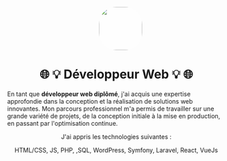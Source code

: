 <img style="background-color: rgba(255, 255, 255, 0.2); border-radius: 40%; margin-top: 30px; margin-left: 42%" src="https://goldfishweb.fr/assets/goldfishfish-BhyVp_N1.webp" width="100">

<h1 style="text-align: center">🌐 💡 Développeur Web 💡 🌐</h1> 

<p style="font-size: 14px">En tant que <strong>développeur web diplômé</strong>, j'ai acquis une expertise approfondie dans la conception et la réalisation de solutions web innovantes. Mon parcours professionnel m'a permis de travailler sur une grande variété de projets, de la conception initiale à la mise en production, en passant par l'optimisation continue.</p>

<p style="text-align: center">J'ai appris les technologies suivantes :<br></p>

<p style="text-align: center">HTML/CSS, JS, PHP, ,SQL, WordPress, Symfony, Laravel, React, VueJs</p>

</div>
